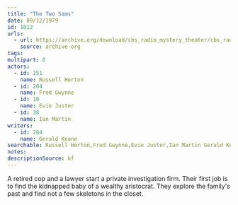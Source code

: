 ```yaml
---
title: "The Two Sams"
date: 09/12/1979
id: 1012
urls: 
  - url: https://archive.org/download/cbs_radio_mystery_theater/cbs_radio_mystery_theater-1001-1050.zip/cbs_radio_mystery_theater-1001-1050%2Fcbsrmt_1012_the_two_sams.mp3
    source: archive-org
tags: 
multipart: 0
actors:  
  - id: 151
    name: Russell Horton  
  - id: 204
    name: Fred Gwynne  
  - id: 10
    name: Evie Juster  
  - id: 38
    name: Ian Martin
writers:  
  - id: 284
    name: Gerald Keane
searchable: Russell Horton,Fred Gwynne,Evie Juster,Ian Martin Gerald Keane
notes: 
descriptionSource: kf
---
```

A retired cop and a lawyer start a private investigation firm. Their first job is to find the kidnapped baby of a wealthy aristocrat. They explore the family's past and find not a few skeletons in the closet.